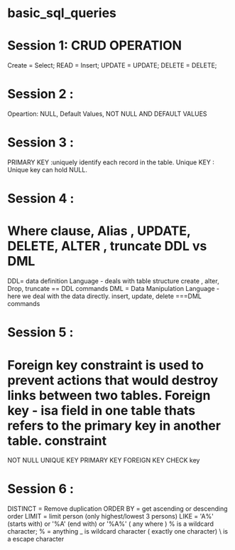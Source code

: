 # basic_sql_queries
# Session 1: CRUD OPERATION
Create = Select; READ = Insert; UPDATE = UPDATE; DELETE = DELETE;
# Session 2 :
Opeartion: NULL, Default Values,  NOT NULL AND DEFAULT VALUES
# Session 3 :
PRIMARY KEY :uniquely identify each record in the table.
Unique KEY : Unique key can hold NULL.
# Session 4 :
Where clause, Alias , UPDATE, DELETE, ALTER , truncate
DDL vs DML
============
DDL= data definition Language - deals with table structure
create , alter, Drop, truncate == DDL commands
DML = Data Manipulation Language - here we deal with the data directly.
insert, update, delete  ===DML commands
# Session 5 :
Foreign key constraint is used to prevent actions that would destroy links between two tables.
Foreign key - isa field in one table thats refers to the primary key in another table.
constraint
==========
NOT NULL
UNIQUE KEY
PRIMARY KEY 
FOREIGN KEY
CHECK key
# Session 6 :
DISTINCT = Remove duplication
ORDER BY  = get ascending or descending order 
LIMIT  = limit person (only highest/lowest 3 persons)
LIKE  = 'A%' (starts with) or '%A' (end with) or '%A%' ( any where )
         % is a wildcard character; % = anything
        _ is wildcard character ( exactly one character)
        \ is a escape character



